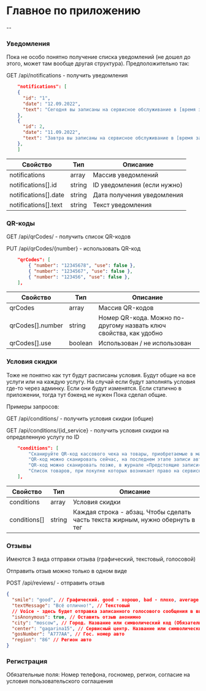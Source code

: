 # Главное по приложению

--

### Уведомления

Пока не особо понятно получение списка уведомлений (не дошел до этого, может там вообще другая структура). Предположительно так:

GET /api/notifications - получить уведомления

```json
    "notifications": [
    {
      "id": "1",
      "date": "12.09.2022",
      "text": "Сегодня вы записаны на сервисное обслуживание в [время записи] в сервисный центр Тикамис по адресу [адрес СЦ]",
    },
    {
      "id": 2,
      "date": "11.09.2022",
      "text": "Завтра вы записаны на сервисное обслуживание в [время записи] в сервисный центр Тикамис по адресу [адрес СЦ]",
    },
    ]
```

| Свойство             | Тип    | Описание                    |
| -------------------- | ------ | --------------------------- |
| notifications        | array  | Массив уведомлений          |
| notifications[].id   | string | ID уведомления (если нужно) |
| notifications[].date | string | Дата получения уведомления  |
| notifications[].text | string | Текст уведомления           |

### QR-коды

GET /api/qrCodes/ - получить список QR-кодов

PUT /api/qrCodes/{number} - использовать QR-код

```json
    "qrCodes": [
        { "number": "12345678", "use": false },
        { "number": "1234567", "use": false },
        { "number": "123456", "use": false },
    ],
```

| Свойство         | Тип     | Описание                                                          |
| ---------------- | ------- | ----------------------------------------------------------------- |
| qrCodes          | array   | Массив QR-кодов                                                   |
| qrCodes[].number | string  | Номер QR-кода. Можно по-другому назвать ключ свойства, как удобно |
| qrCodes[].use    | boolean | Использован / не использован                                      |

### Условия скидки

Тоже не понятно как тут будут расписаны условия. Будут общие на все услуги или на каждую услугу.
На случай если будут заполнять условия где-то через админку. Если они будут изменятся. Если статично в приложении, тогда тут бэкенд не нужен
Пока сделал общие.

Примеры запросов:

GET /api/conditions/ - получить условия скидки (общие)

GET /api/conditions/{id_service} - получить условия скидки на определенную услугу по ID

```json
    "conditions": [
        "Сканируйте QR-код кассового чека на товары, приобретаемые в магазинах Тикамис.",
        "QR-код можно сканировать сейчас, на последнем этапе записи автомобиля в сервисный центр.",
        "QR-код можно сканировать позже, в журнале «Предстоящие записи» раздел «Ремонт»",
        "Список товаров, при покупке которых возникает право на сервисное обслуживание автомобиля со скидкой можно посмотреть нажав на название <b>услуги/работы</b>.",
    ],
```

| Свойство     | Тип    | Описание                                                                               |
| ------------ | ------ | -------------------------------------------------------------------------------------- |
| conditions   | array  | Условия скидки                                                                         |
| conditions[] | string | Каждая строка - абзац. Чтобы сделать часть текста жирным, нужно обернуть в тег <b></b> |

### Отзывы

Имеются 3 вида отправки отзыва (графический, текстовый, голосовой)

Отправить отзыв можно только в одном виде

POST /api/reviews/ - отправить отзыв

```json
{
  "smile": "good", // Графический. good - хорошо, bad - плохо, average - средне. Здесь смотри сам. (я не англичанин)
  "textMessage": "Всё отлично!", // Текстовый
  // Voice - здесь будет отправка записанного голосового сообщения в виде файла
  "isAnonymous": true, // Оставить отзыв анонимно
  "city": "moscow", // Город. Название или символический код (Обязательное поле)
  "center": "gagarina15", // Сервисный центр. Название или символический код (Обязательное поле)
  "gosNumber": "A777AA", // Гос. номер авто
  "region": "86" // Регион авто
}
```

### Регистрация

Обязательные поля: Номер телефона, госномер, регион, согласие на условия пользовательского соглашения
